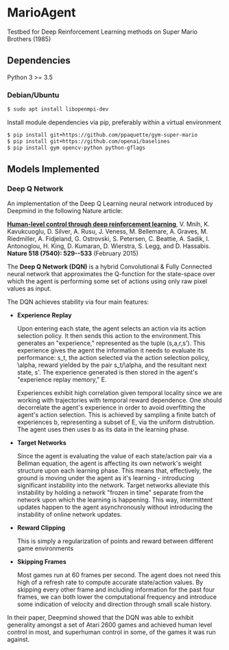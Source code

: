 # MarioAgent
Testbed for Deep Reinforcement Learning methods on Super Mario Brothers (1985)

## Dependencies

Python 3 >= 3.5

### Debian/Ubuntu

```bash
$ sudo apt install libopenmpi-dev
```

Install module dependencies via pip, preferably within a virtual environment  

```bash
$ pip install git+https://github.com/ppaquette/gym-super-mario  
$ pip install git+https://github.com/openai/baselines  
$ pip install gym opencv-python python-gflags
```

## Models Implemented

### Deep Q Network

An implementation of the Deep Q Learning neural network introduced by Deepmind in the following Nature article:

[**Human-level control through deep reinforcement learning**](https://storage.googleapis.com/deepmind-media/dqn/DQNNaturePaper.pdf), V. Mnih, K. Kavukcuoglu, D. Silver, A. Rusu, J. Veness, M. Bellemare, A. Graves, M. Riedmiller, A. Fidjeland, G. Ostrovski, S. Petersen, C. Beattie, A. Sadik, I. Antonoglou, H. King, D. Kumaran, D. Wierstra, S. Legg, and D. Hassabis. **Nature 518 (7540): 529--533** (February 2015)

<Nature cover here>

The **Deep Q Network (DQN)** is a hybrid Convolutional & Fully Connected neural network that approximates the Q-function for the state-space over which the agent is performing some set of actions using only raw pixel values as input.

<DQN network diagram here>

The DQN achieves stability via four main features:

  * **Experience Replay**
    
    Upon entering each state, the agent selects an action via its action selection policy. It then sends this action to the environment.This generates an "experience," represented as the tuple (s,a,r,s'). This experience gives the agent the information it needs to evaluate its performance: s_t, the action selected via the action selection policy, \alpha, reward yielded by the pair s_t/\alpha, and the resultant next state, s'. The experience generated is then stored in the agent's "experience replay memory," E.

    Experiences exhibit high correlation given temporal locality since we are working with trajectories with temporal reward dependence. One should decorrelate the agent's experience in order to avoid overfitting the agent's action selection. This is achieved by sampling a finite batch of experiences b, representing a subset of E, via the uniform distrubtion. The agent uses then uses b as its data in the learning phase.
    
  * **Target Networks**
    
    Since the agent is evaluating the value of each state/action pair via a Bellman equation, the agent is affecting its own network's weight structure upon each learning phase. This means that, effectively, the ground is moving under the agent as it's learning - introducing significant instability into the network. Target networks alleviate this instability by holding a network "frozen in time" separate from the network upon which the learning is happening. This way, intermittent updates happen to the agent asynchronously without introducing the instability of online network updates.
    
  * **Reward Clipping**
    
    This is simply a regularization of points and reward between different game environments
    
  * **Skipping Frames**
    
    Most games run at 60 frames per second. The agent does not need this high of a refresh rate to compute accurate state/action values. By skipping every other frame and including information for the past four frames, we can both lower the computational frequency and introduce some indication of velocity and direction through small scale history.
    
 In their paper, Deepmind showed that the DQN was able to exhibit generality amongst a set of Atari 2600 games and achieved human level control in most, and superhuman control in some, of the games it was run against.
 
 <Perf chart from paper here>
